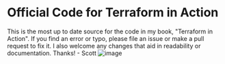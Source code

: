 # Official Code for Terraform in Action
This is the most up to date source for the code in my book, "Terraform in Action". If you find an error or typo, please file an issue or make a pull request to fix it. I also welcome any changes that aid in readability or documentation. Thanks! - Scott
![image](https://user-images.githubusercontent.com/78182710/146843248-a80a8285-cb4a-44f7-9d3f-b1b059a71b54.png)
